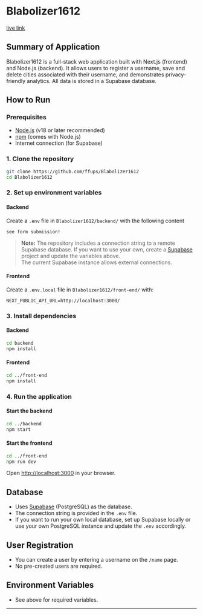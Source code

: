 # Blabolizer1612
[live link](https://blabolizer1612.vercel.app/)
## Summary of Application

Blabolizer1612 is a full-stack web application built with Next.js (frontend) and Node.js (backend). It allows users to register a username, save and delete cities associated with their username, and demonstrates privacy-friendly analytics. All data is stored in a Supabase database.

## How to Run

### Prerequisites

- [Node.js](https://nodejs.org/) (v18 or later recommended)
- [npm](https://www.npmjs.com/) (comes with Node.js)
- Internet connection (for Supabase)

### 1. Clone the repository

```sh
git clone https://github.com/ffups/Blabolizer1612
cd Blabolizer1612
```

### 2. Set up environment variables

#### Backend

Create a `.env` file in `Blabolizer1612/backend/` with the following content 

```
see form submission!
```

> **Note:** The repository includes a connection string to a remote Supabase database. If you want to use your own, create a [Supabase](https://supabase.com/) project and update the variables above.  
> The current Supabase instance allows external connections.

#### Frontend

Create a `.env.local` file in `Blabolizer1612/front-end/` with:

```
NEXT_PUBLIC_API_URL=http://localhost:3000/
```

### 3. Install dependencies

#### Backend

```sh
cd backend
npm install
```

#### Frontend

```sh
cd ../front-end
npm install
```

### 4. Run the application

#### Start the backend

```sh
cd ../backend
npm start
```

#### Start the frontend

```sh
cd ../front-end
npm run dev
```

Open [http://localhost:3000](http://localhost:3000) in your browser.

## Database

- Uses [Supabase](https://supabase.com/) (PostgreSQL) as the database.
- The connection string is provided in the `.env` file.
- If you want to run your own local database, set up Supabase locally or use your own PostgreSQL instance and update the `.env` accordingly.

## User Registration

- You can create a user by entering a username on the `/name` page.
- No pre-created users are required.

## Environment Variables

- See above for required variables.

---
